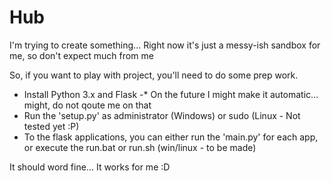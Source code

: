 # Hub
I'm trying to create something... Right now it's just a messy-ish sandbox for me, so don't expect much from me

So, if you want to play with project, you'll need to do some prep work.
- Install Python 3.x and Flask -* On the future I might make it automatic... might, do not qoute me on that
- Run the 'setup.py' as administrator (Windows) or sudo (Linux - Not tested yet :P)
- To the flask applications, you can either run the 'main.py' for each app, or execute the run.bat or run.sh (win/linux - to be made)

It should word fine... It works for me :D
